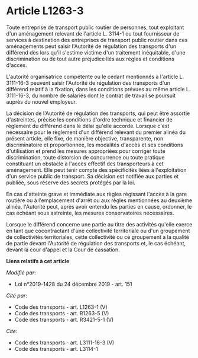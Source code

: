 # Article L1263-3

Toute entreprise de transport public routier de personnes, tout exploitant d'un aménagement relevant de l'article L. 3114-1
ou tout fournisseur de services à destination des entreprises de transport public routier dans ces aménagements peut saisir
l'Autorité de régulation des transports d'un différend dès lors qu'il s'estime victime d'un traitement inéquitable, d'une
discrimination ou de tout autre préjudice liés aux règles et conditions d'accès. 

L'autorité organisatrice compétente ou le cédant mentionnés à l'article L. 3111-16-3 peuvent saisir l'Autorité de régulation
des transports d'un différend relatif à la fixation, dans les conditions prévues au même article L. 3111-16-3, du nombre de
salariés dont le contrat de travail se poursuit auprès du nouvel employeur. 

La décision de l'Autorité de régulation des transports, qui peut être assortie d'astreintes, précise les conditions d'ordre
technique et financier de règlement du différend dans le délai qu'elle accorde. Lorsque c'est nécessaire pour le règlement
d'un différend relevant du premier alinéa du présent article, elle fixe, de manière objective, transparente, non
discriminatoire et proportionnée, les modalités d'accès et ses conditions d'utilisation et prend les mesures appropriées pour
corriger toute discrimination, toute distorsion de concurrence ou toute pratique constituant un obstacle à l'accès effectif
des transporteurs à cet aménagement. Elle peut tenir compte des spécificités liées à l'exploitation d'un service public de
transport. Sa décision est notifiée aux parties et publiée, sous réserve des secrets protégés par la loi. 

En cas d'atteinte grave et immédiate aux règles régissant l'accès à la gare routière ou à l'emplacement d'arrêt ou aux règles
mentionnées au deuxième alinéa, l'Autorité peut, après avoir entendu les parties en cause, ordonner, le cas échéant sous
astreinte, les mesures conservatoires nécessaires. 

Lorsque le différend concerne une partie au titre des activités qu'elle exerce en tant que cocontractant d'une collectivité
territoriale ou d'un groupement de collectivités territoriales, cette collectivité ou ce groupement a la qualité de partie
devant l'Autorité de régulation des transports et, le cas échéant, devant la cour d'appel et la Cour de cassation.

**Liens relatifs à cet article**

_Modifié par_:

  - Loi n°2019-1428 du 24 décembre 2019 - art. 151

_Cité par_:

  - Code des transports - art. L1263-1 (V)
  - Code des transports - art. R1263-5 (V)
  - Code des transports - art. R3421-5-1 (V)

_Cite_:

  - Code des transports - art. L3111-16-3 (V)
  - Code des transports - art. L3114-1
